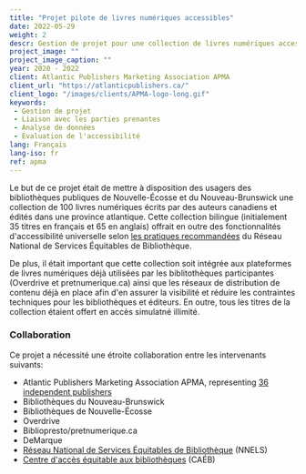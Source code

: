 ```yaml
---
title: "Projet pilote de livres numériques accessibles"
date: 2022-05-29
weight: 2
descr: Gestion de projet pour une collection de livres numériques accessibles dans les provinces atlantiques.
project_image: ""
project_image_caption: ""
year: 2020 - 2022
client: Atlantic Publishers Marketing Association APMA
client_url: "https://atlanticpublishers.ca/"
client_logo: "/images/clients/APMA-logo-long.gif"
keywords: 
 - Gestion de projet
 - Liaison avec les parties prenantes
 - Analyse de données
 - Évaluation de l'accessibilité
lang: Français
lang-iso: fr
ref: apma
---
```


Le but de ce projet était de mettre à disposition des usagers des bibliothèques publiques de Nouvelle-Écosse et du Nouveau-Brunswick
une collection de 100 livres numériques écrits par des auteurs canadiens et édités dans une province atlantique. Cette collection
bilingue (initialement 35 titres en français et 65 en anglais) offrait en outre des fonctionnalités d'accessibilité universelle
selon [les pratiques recommandées](https://www.accessiblepublishing.ca/ressources-pour-les-editeurs/) du Réseau National de
Services Équitables de Bibliothèque.

De plus, il était important que cette collection soit intégrée aux plateformes de livres numériques déjà utilisées par les
biblitothèques participantes (Overdrive et pretnumerique.ca) ainsi que les réseaux de distribution de contenu déjà en place
afin d'en assurer la visibilité et réduire les contraintes techniques pour les bibliothèques et éditeurs. En outre, tous les titres
de la collection étaient offert en accès simulatné illimité.

### Collaboration

Ce projet a nécessité une étroite collaboration entre les intervenants suivants:

* Atlantic Publishers Marketing Association APMA, representing [36 independent publishers](https://atlanticpublishers.ca/membership/)
* Bibliothèques du Nouveau-Brunswick
* Bibliothèques de Nouvelle-Écosse
* Overdrive
* Bibliopresto/pretnumerique.ca
* DeMarque
* [Réseau National de Services Équitables de Bibliothèque](https://nnels.ca/fr) (NNELS)
* [Centre d'accès équitable aux bibliothèques](https://celalibrary.ca/?lang=fr) (CAÉB)